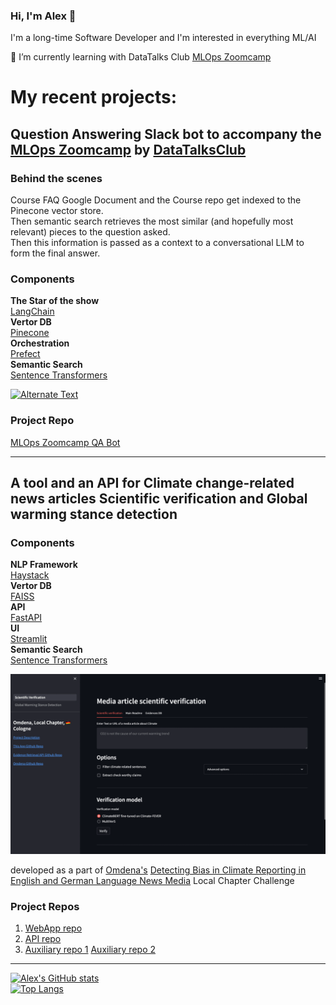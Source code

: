 ### Hi, I'm Alex 👋

I'm a long-time Software Developer and I'm interested in everything ML/AI

🌱 I’m currently learning with DataTalks Club [MLOps Zoomcamp](https://github.com/DataTalksClub/mlops-zoomcamp)

# My recent projects:
## Question Answering Slack bot to accompany the [MLOps Zoomcamp](https://github.com/DataTalksClub/mlops-zoomcamp) by [DataTalksClub](https://www.linkedin.com/company/datatalks-club/)

### Behind the scenes

Course FAQ Google Document and the Course repo get indexed to the Pinecone vector store.  
Then semantic search retrieves the most similar (and hopefully most relevant) pieces to the question asked.  
Then this information is passed as a context to a conversational LLM to form the final answer.

### Components 
**The Star of the show**  
[LangChain](https://github.com/hwchase17/langchain)  
**Vertor DB**  
[Pinecone](https://www.pinecone.io/)  
**Orchestration**  
[Prefect](https://www.prefect.io/)  
**Semantic Search**  
[Sentence Transformers](https://www.sbert.net/)  

[![Alternate Text](https://cdn.loom.com/sessions/thumbnails/8c80ed43bf2142a19865aeb6d89a3e1e-1688983509551-with-play.gif)](https://www.youtube.com/embed/ZTjrkcQIq6Q "MLOps FAQ Bot Demo")

### Project Repo
[MLOps Zoomcamp QA Bot](https://github.com/aaalexlit/faq-slack-bot)

---

## A tool and an API for Climate change-related news articles Scientific verification and Global warming stance detection

### Components 
**NLP Framework**  
[Haystack](https://haystack.deepset.ai/)  
**Vertor DB**  
[FAISS](https://engineering.fb.com/2017/03/29/data-infrastructure/faiss-a-library-for-efficient-similarity-search/)  
**API**  
[FastAPI](https://fastapi.tiangolo.com/)  
**UI**  
[Streamlit](https://streamlit.io/)  
**Semantic Search**  
[Sentence Transformers](https://www.sbert.net/)  

![Application UI](https://github.com/aaalexlit/cc-omdena-streamlit/blob/main/streamlit_app.gif)

developed as a part of [Omdena's](https://omdena.com/) 
[Detecting Bias in Climate Reporting in English and German Language News Media](https://omdena.com/chapter-challenges/detecting-bias-in-climate-reporting-in-english-and-german-language-news-media/) Local Chapter Challenge

### Project Repos
1. [WebApp repo](https://github.com/aaalexlit/cc-omdena-streamlit)
2. [API repo](https://github.com/aaalexlit/cc-evidences-api)
3. [Auxiliary repo 1](https://github.com/aaalexlit/omdena_climate_change_challenge_notebooks)
   [Auxiliary repo 2](https://github.com/aaalexlit/cc-claim-verification)

---

[![Alex's GitHub stats](https://github-readme-stats.vercel.app/api?username=aaalexlit&count_private=true&show_icons=true)](https://github.com/anuraghazra/github-readme-stats)  
[![Top Langs](https://github-readme-stats.vercel.app/api/top-langs/?username=aaalexlit&size_weight=0&count_weight=1&langs_count=10&layout=compact)](https://github.com/anuraghazra/github-readme-stats)

<!--
**aaalexlit/aaalexlit** is a ✨ _special_ ✨ repository because its `README.md` (this file) appears on your GitHub profile.

Here are some ideas to get you started:

- 🔭 I’m currently working on ...
- 🌱 I’m currently learning ...
- 👯 I’m looking to collaborate on ...
- 🤔 I’m looking for help with ...
- 💬 Ask me about ...
- 📫 How to reach me: ...
- 😄 Pronouns: ...
- ⚡ Fun fact: ...
-->
